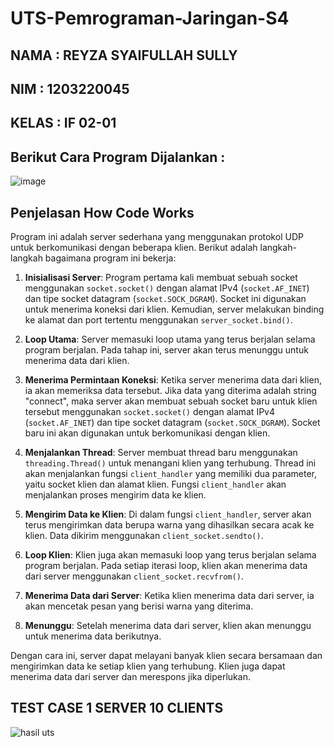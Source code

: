 # UTS-Pemrograman-Jaringan-S4

NAMA  : REYZA SYAIFULLAH SULLY
-
NIM   : 1203220045
-
KELAS : IF 02-01
-

Berikut Cara Program Dijalankan :
-
![image](https://github.com/reyzass/UTS-Pemrograman-Jaringan-S4/assets/162030249/1c69f4ee-a51d-45f7-a095-a3bc27486fe1)

Penjelasan How Code Works
-
Program ini adalah server sederhana yang menggunakan protokol UDP untuk berkomunikasi dengan beberapa klien. Berikut adalah langkah-langkah bagaimana program ini bekerja:

1. **Inisialisasi Server**: Program pertama kali membuat sebuah socket menggunakan `socket.socket()` dengan alamat IPv4 (`socket.AF_INET`) dan tipe socket datagram (`socket.SOCK_DGRAM`). Socket ini digunakan untuk menerima koneksi dari klien. Kemudian, server melakukan binding ke alamat dan port tertentu menggunakan `server_socket.bind()`.

2. **Loop Utama**: Server memasuki loop utama yang terus berjalan selama program berjalan. Pada tahap ini, server akan terus menunggu untuk menerima data dari klien.

3. **Menerima Permintaan Koneksi**: Ketika server menerima data dari klien, ia akan memeriksa data tersebut. Jika data yang diterima adalah string "connect", maka server akan membuat sebuah socket baru untuk klien tersebut menggunakan `socket.socket()` dengan alamat IPv4 (`socket.AF_INET`) dan tipe socket datagram (`socket.SOCK_DGRAM`). Socket baru ini akan digunakan untuk berkomunikasi dengan klien.

4. **Menjalankan Thread**: Server membuat thread baru menggunakan `threading.Thread()` untuk menangani klien yang terhubung. Thread ini akan menjalankan fungsi `client_handler` yang memiliki dua parameter, yaitu socket klien dan alamat klien. Fungsi `client_handler` akan menjalankan proses mengirim data ke klien.

5. **Mengirim Data ke Klien**: Di dalam fungsi `client_handler`, server akan terus mengirimkan data berupa warna yang dihasilkan secara acak ke klien. Data dikirim menggunakan `client_socket.sendto()`.

6. **Loop Klien**: Klien juga akan memasuki loop yang terus berjalan selama program berjalan. Pada setiap iterasi loop, klien akan menerima data dari server menggunakan `client_socket.recvfrom()`.

7. **Menerima Data dari Server**: Ketika klien menerima data dari server, ia akan mencetak pesan yang berisi warna yang diterima.

8. **Menunggu**: Setelah menerima data dari server, klien akan menunggu untuk menerima data berikutnya.

Dengan cara ini, server dapat melayani banyak klien secara bersamaan dan mengirimkan data ke setiap klien yang terhubung. Klien juga dapat menerima data dari server dan merespons jika diperlukan.

TEST CASE 1 SERVER 10 CLIENTS
-
![hasil uts](https://github.com/reyzass/UTS-Pemrograman-Jaringan-S4/assets/162030249/fb860177-9256-4714-be54-2c232d87b031)
